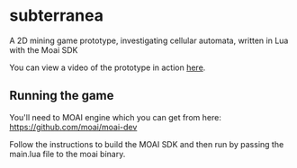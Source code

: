 subterranea
===========

A 2D mining game prototype, investigating cellular automata, written in Lua with the Moai SDK

You can view a video of the prototype in action [here](https://www.youtube.com/watch?v=SybIg2TI5N8).

Running the game
---------

You'll need to MOAI engine which you can get from here: https://github.com/moai/moai-dev

Follow the instructions to build the MOAI SDK and then run by passing the main.lua file to the moai binary.
